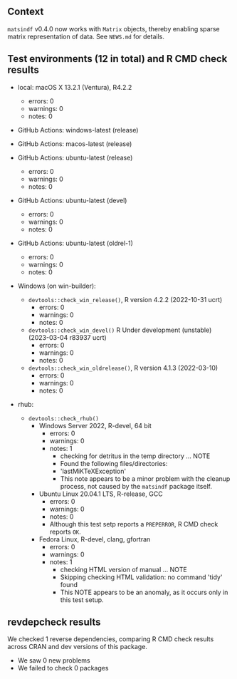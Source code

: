 ## Context

`matsindf` v0.4.0 now works with `Matrix` objects,
thereby enabling sparse matrix representation of data.
See `NEWS.md` for details.


## Test environments (12 in total) and R CMD check results

* local: macOS X 13.2.1 (Ventura), R4.2.2
    * errors: 0
    * warnings: 0
    * notes: 0
* GitHub Actions: windows-latest (release)

* GitHub Actions: macos-latest (release)

* GitHub Actions: ubuntu-latest (release)
    * errors: 0
    * warnings: 0
    * notes: 0
* GitHub Actions: ubuntu-latest (devel)
    * errors: 0
    * warnings: 0
    * notes: 0
* GitHub Actions: ubuntu-latest (oldrel-1)
    * errors: 0
    * warnings: 0
    * notes: 0
* Windows (on win-builder):
    * `devtools::check_win_release()`, R version 4.2.2 (2022-10-31 ucrt)
        * errors: 0
        * warnings: 0
        * notes: 0
    * `devtools::check_win_devel()` R Under development (unstable) (2023-03-04 r83937 ucrt)
        * errors: 0
        * warnings: 0
        * notes: 0
    * `devtools::check_win_oldrelease()`, R version 4.1.3 (2022-03-10)
        * errors: 0
        * warnings: 0
        * notes: 0
* rhub:
    * `devtools::check_rhub()`
        * Windows Server 2022, R-devel, 64 bit
            * errors: 0
            * warnings: 0
            * notes: 1
                - checking for detritus in the temp directory ... NOTE
                - Found the following files/directories:
                - 'lastMiKTeXException'
                - This note appears to be a minor problem with the cleanup process, not caused by the `matsindf` package itself.
        * Ubuntu Linux 20.04.1 LTS, R-release, GCC
            * errors: 0
            * warnings: 0
            * notes: 0
            * Although this test setp reports a `PREPERROR`, R CMD check reports `OK`.
        * Fedora Linux, R-devel, clang, gfortran
            * errors: 0
            * warnings: 0
            * notes: 1
                - checking HTML version of manual ... NOTE
                - Skipping checking HTML validation: no command 'tidy' found
                - This NOTE appears to be an anomaly, as it occurs only in this test setup.


## revdepcheck results

We checked 1 reverse dependencies, comparing R CMD check results across CRAN and dev versions of this package.

 * We saw 0 new problems
 * We failed to check 0 packages
